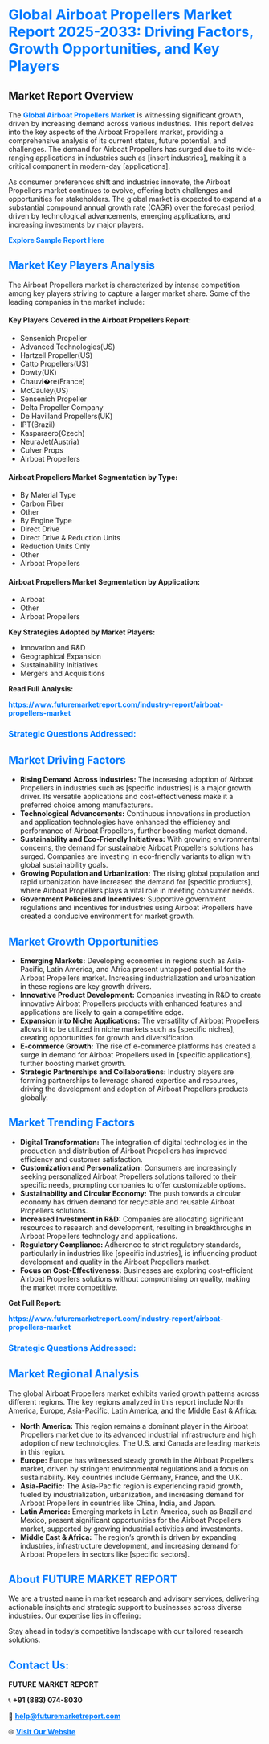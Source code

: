 <h1 style="color: #007BFF;">Global Airboat Propellers Market Report 2025-2033: Driving Factors, Growth Opportunities, and Key Players</h1>

<section id="overview">
<h2>Market Report Overview</h2>
<p>The <a href="https://www.futuremarketreport.com/industry-report/airboat-propellers-market" style="color: #007BFF; text-decoration: none;"><strong>Global Airboat Propellers Market</strong></a> is witnessing significant growth, driven by increasing demand across various industries. This report delves into the key aspects of the Airboat Propellers market, providing a comprehensive analysis of its current status, future potential, and challenges. The demand for Airboat Propellers has surged due to its wide-ranging applications in industries such as [insert industries], making it a critical component in modern-day [applications].</p>
<p>As consumer preferences shift and industries innovate, the Airboat Propellers market continues to evolve, offering both challenges and opportunities for stakeholders. The global market is expected to expand at a substantial compound annual growth rate (CAGR) over the forecast period, driven by technological advancements, emerging applications, and increasing investments by major players.</p>
</section>

<section id="overview">
<p><a href="https://www.futuremarketreport.com/request-sample/reportId=106560" style="color: #007BFF; text-decoration: none;"><strong>Explore Sample Report Here</strong></a></p>
</section>

<section id="key-players">
<h2 style="color: #007BFF;">Market Key Players Analysis</h2>
<p>The Airboat Propellers market is characterized by intense competition among key players striving to capture a larger market share. Some of the leading companies in the market include:</p>
<h4>Key Players Covered in the Airboat Propellers Report:</h4>
<ul><li>Sensenich Propeller</li><li>Advanced Technologies(US)</li><li>Hartzell Propeller(US)</li><li>Catto Propellers(US)</li><li>Dowty(UK)</li><li>Chauvi�re(France)</li><li>McCauley(US)</li><li>Sensenich Propeller</li><li>Delta Propeller Company</li><li>De Havilland Propellers(UK)</li><li>IPT(Brazil)</li><li>Kasparaero(Czech)</li><li>NeuraJet(Austria)</li><li>Culver Props</li><li>Airboat Propellers</li></ul>
<h4>Airboat Propellers Market Segmentation by Type:</h4>
<ul><li>By Material Type</li><li>Carbon Fiber</li><li>Other</li><li>By Engine Type</li><li>Direct Drive</li><li>Direct Drive &amp; Reduction Units</li><li>Reduction Units Only</li><li>Other</li><li>Airboat Propellers</li></ul>

<h4>Airboat Propellers Market Segmentation by Application:</h4>
<ul><li>Airboat</li><li>Other</li><li>Airboat Propellers</li></ul>
<p><strong>Key Strategies Adopted by Market Players:</strong></p>
<ul>
<li>Innovation and R&D</li>
<li>Geographical Expansion</li>
<li>Sustainability Initiatives</li>
<li>Mergers and Acquisitions</li>
</ul>
</section>

<section>
<p><strong>Read Full Analysis: </strong></p><a href="https://www.futuremarketreport.com/industry-report/airboat-propellers-market" style="color: #007BFF; text-decoration: none;"><strong>https://www.futuremarketreport.com/industry-report/airboat-propellers-market</strong></a>
<h3 style="color: #007BFF;">Strategic Questions Addressed:</h3>
</section>

<section id="driving-factors">
<h2 style="color: #007BFF;">Market Driving Factors</h2>
<ul>
<li><strong>Rising Demand Across Industries:</strong> The increasing adoption of Airboat Propellers in industries such as [specific industries] is a major growth driver. Its versatile applications and cost-effectiveness make it a preferred choice among manufacturers.</li>
<li><strong>Technological Advancements:</strong> Continuous innovations in production and application technologies have enhanced the efficiency and performance of Airboat Propellers, further boosting market demand.</li>
<li><strong>Sustainability and Eco-Friendly Initiatives:</strong> With growing environmental concerns, the demand for sustainable Airboat Propellers solutions has surged. Companies are investing in eco-friendly variants to align with global sustainability goals.</li>
<li><strong>Growing Population and Urbanization:</strong> The rising global population and rapid urbanization have increased the demand for [specific products], where Airboat Propellers plays a vital role in meeting consumer needs.</li>
<li><strong>Government Policies and Incentives:</strong> Supportive government regulations and incentives for industries using Airboat Propellers have created a conducive environment for market growth.</li>
</ul>
</section>

<section id="growth-opportunities">
<h2 style="color: #007BFF;">Market Growth Opportunities</h2>
<ul>
<li><strong>Emerging Markets:</strong> Developing economies in regions such as Asia-Pacific, Latin America, and Africa present untapped potential for the Airboat Propellers market. Increasing industrialization and urbanization in these regions are key growth drivers.</li>
<li><strong>Innovative Product Development:</strong> Companies investing in R&D to create innovative Airboat Propellers products with enhanced features and applications are likely to gain a competitive edge.</li>
<li><strong>Expansion into Niche Applications:</strong> The versatility of Airboat Propellers allows it to be utilized in niche markets such as [specific niches], creating opportunities for growth and diversification.</li>
<li><strong>E-commerce Growth:</strong> The rise of e-commerce platforms has created a surge in demand for Airboat Propellers used in [specific applications], further boosting market growth.</li>
<li><strong>Strategic Partnerships and Collaborations:</strong> Industry players are forming partnerships to leverage shared expertise and resources, driving the development and adoption of Airboat Propellers products globally.</li>
</ul>
</section>

<section id="trending-factors">
<h2 style="color: #007BFF;">Market Trending Factors</h2>
<ul>
<li><strong>Digital Transformation:</strong> The integration of digital technologies in the production and distribution of Airboat Propellers has improved efficiency and customer satisfaction.</li>
<li><strong>Customization and Personalization:</strong> Consumers are increasingly seeking personalized Airboat Propellers solutions tailored to their specific needs, prompting companies to offer customizable options.</li>
<li><strong>Sustainability and Circular Economy:</strong> The push towards a circular economy has driven demand for recyclable and reusable Airboat Propellers solutions.</li>
<li><strong>Increased Investment in R&D:</strong> Companies are allocating significant resources to research and development, resulting in breakthroughs in Airboat Propellers technology and applications.</li>
<li><strong>Regulatory Compliance:</strong> Adherence to strict regulatory standards, particularly in industries like [specific industries], is influencing product development and quality in the Airboat Propellers market.</li>
<li><strong>Focus on Cost-Effectiveness:</strong> Businesses are exploring cost-efficient Airboat Propellers solutions without compromising on quality, making the market more competitive.</li>
</ul>
</section>

<section>
<p><strong>Get Full Report: </strong></p><a href="https://www.futuremarketreport.com/industry-report/airboat-propellers-market" style="color: #007BFF; text-decoration: none;"><strong>https://www.futuremarketreport.com/industry-report/airboat-propellers-market</strong></a>
<h3 style="color: #007BFF;">Strategic Questions Addressed:</h3>
</section>


<section id="regional-analysis">
<h2 style="color: #007BFF;">Market Regional Analysis</h2>
<p>The global Airboat Propellers market exhibits varied growth patterns across different regions. The key regions analyzed in this report include North America, Europe, Asia-Pacific, Latin America, and the Middle East & Africa:</p>
<ul>
<li><strong>North America:</strong> This region remains a dominant player in the Airboat Propellers market due to its advanced industrial infrastructure and high adoption of new technologies. The U.S. and Canada are leading markets in this region.</li>
<li><strong>Europe:</strong> Europe has witnessed steady growth in the Airboat Propellers market, driven by stringent environmental regulations and a focus on sustainability. Key countries include Germany, France, and the U.K.</li>
<li><strong>Asia-Pacific:</strong> The Asia-Pacific region is experiencing rapid growth, fueled by industrialization, urbanization, and increasing demand for Airboat Propellers in countries like China, India, and Japan.</li>
<li><strong>Latin America:</strong> Emerging markets in Latin America, such as Brazil and Mexico, present significant opportunities for the Airboat Propellers market, supported by growing industrial activities and investments.</li>
<li><strong>Middle East & Africa:</strong> The region’s growth is driven by expanding industries, infrastructure development, and increasing demand for Airboat Propellers in sectors like [specific sectors].</li>
</ul>
</section>

<footer>
<h2 style="color: #007BFF;">About FUTURE MARKET REPORT</h2>
<p>We are a trusted name in market research and advisory services, delivering actionable insights and strategic support to businesses across diverse industries. Our expertise lies in offering:</p>

<p>Stay ahead in today’s competitive landscape with our tailored research solutions.</p>

<h2 style="color: #007BFF;">Contact Us:</h2>
<p><strong>FUTURE MARKET REPORT</strong></p>
<p>📞 <strong>+91 (883) 074-8030</strong></p>
<p>📧 <strong><a href="mailto:help@futuremarketreport.com" style="color: #007BFF;">help@futuremarketreport.com</a></strong></p>
<p>🌐 <strong><a href="https://www.futuremarketreport.com/" style="color: #007BFF;">Visit Our Website</a></strong></p>
</footer>